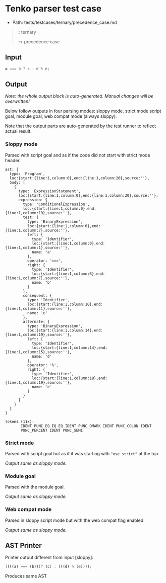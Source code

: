 # Tenko parser test case

- Path: tests/testcases/ternary/precedence_case.md

> :: ternary
>
> ::> precedence case

## Input

`````js
a === b ? c : d % e;
`````

## Output

_Note: the whole output block is auto-generated. Manual changes will be overwritten!_

Below follow outputs in four parsing modes: sloppy mode, strict mode script goal, module goal, web compat mode (always sloppy).

Note that the output parts are auto-generated by the test runner to reflect actual result.

### Sloppy mode

Parsed with script goal and as if the code did not start with strict mode header.

`````
ast: {
  type: 'Program',
  loc:{start:{line:1,column:0},end:{line:1,column:20},source:''},
  body: [
    {
      type: 'ExpressionStatement',
      loc:{start:{line:1,column:0},end:{line:1,column:20},source:''},
      expression: {
        type: 'ConditionalExpression',
        loc:{start:{line:1,column:0},end:{line:1,column:19},source:''},
        test: {
          type: 'BinaryExpression',
          loc:{start:{line:1,column:0},end:{line:1,column:7},source:''},
          left: {
            type: 'Identifier',
            loc:{start:{line:1,column:0},end:{line:1,column:1},source:''},
            name: 'a'
          },
          operator: '===',
          right: {
            type: 'Identifier',
            loc:{start:{line:1,column:6},end:{line:1,column:7},source:''},
            name: 'b'
          }
        },
        consequent: {
          type: 'Identifier',
          loc:{start:{line:1,column:10},end:{line:1,column:11},source:''},
          name: 'c'
        },
        alternate: {
          type: 'BinaryExpression',
          loc:{start:{line:1,column:14},end:{line:1,column:19},source:''},
          left: {
            type: 'Identifier',
            loc:{start:{line:1,column:14},end:{line:1,column:15},source:''},
            name: 'd'
          },
          operator: '%',
          right: {
            type: 'Identifier',
            loc:{start:{line:1,column:18},end:{line:1,column:19},source:''},
            name: 'e'
          }
        }
      }
    }
  ]
}

tokens (11x):
       IDENT PUNC_EQ_EQ_EQ IDENT PUNC_QMARK IDENT PUNC_COLON IDENT
       PUNC_PERCENT IDENT PUNC_SEMI
`````

### Strict mode

Parsed with script goal but as if it was starting with `"use strict"` at the top.

_Output same as sloppy mode._

### Module goal

Parsed with the module goal.

_Output same as sloppy mode._

### Web compat mode

Parsed in sloppy script mode but with the web compat flag enabled.

_Output same as sloppy mode._

## AST Printer

Printer output different from input [sloppy]:

````js
((((a) === (b)))? (c) : (((d) % (e))));
````

Produces same AST
